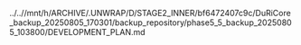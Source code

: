 ../..//mnt/h/ARCHIVE/.UNWRAP/D/STAGE2_INNER/bf6472407c9c/DuRiCore_backup_20250805_170301/backup_repository/phase5_5_backup_20250805_103800/DEVELOPMENT_PLAN.md
